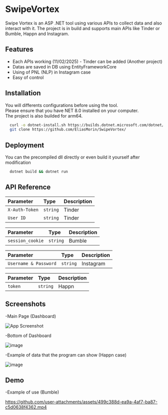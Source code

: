 
# SwipeVortex

Swipe Vortex is an ASP .NET tool using various APIs to collect data and also interact with it. The project is in build and supports main APIs like Tinder or Bumble, Happn and Instagram.

## Features

- Each APIs working (11/02/2025) - Tinder can be added (Another project)
- Datas are saved in DB using EntityFrameworkCore
- Using of PNL (NLP) in Instagram case
- Easy of control
  
## Installation

You will differents configurations before using the tool.              
Please ensure that you have NET 8.0 installed on your computer.  
The project is also builded for arm64.
```bash
  curl -o dotnet-install.sh https://builds.dotnet.microsoft.com/dotnet/scripts/v1/dotnet-install.sh && chmod +x dotnet-install.sh && bash dotnet-install.sh
  git clone https://github.com/EliasMorin/SwipeVortex/ 
```
    
## Deployment

You can  the precompiled dll directly or even build it yourself after modification 

```bash
  dotnet build && dotnet run
```


## API Reference

| Parameter | Type     | Description                |
| :-------- | :------- | :------------------------- |
| `X-Auth-Token` | `string` | Tinder |
| `User ID` | `string` | Tinder |


| Parameter | Type     | Description                |
| :-------- | :------- | :------------------------- |
| `session_cookie` | `string` | Bumble |

| Parameter | Type     | Description                |
| :-------- | :------- | :------------------------- |
| `Username & Password` | `string` | Instagram |

| Parameter | Type     | Description                |
| :-------- | :------- | :------------------------- |
| `token` | `string` | Happn |




## Screenshots

-Main Page (Dashboard) 

![App Screenshot](https://github.com/user-attachments/assets/da836331-725e-47c7-a657-aa9083bc2802)

-Bottom of Dashboard

![image](https://github.com/user-attachments/assets/dfd4776a-51b1-412f-ab15-e50b5b82f789)

-Example of data that the program can show (Happn case)

![image](https://github.com/user-attachments/assets/477c0158-7b0e-4490-a80d-f594e5c1ee51)


## Demo

-Example of use (Bumble)

https://github.com/user-attachments/assets/499c388d-ea9a-4af7-ba87-c5d0638f4362.mp4
